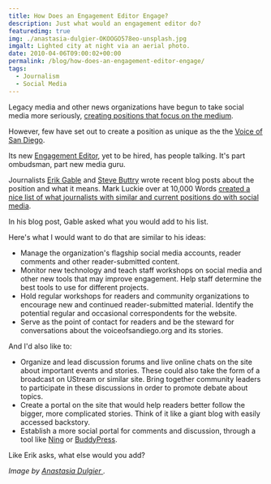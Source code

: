 ```yaml
---
title: How Does an Engagement Editor Engage?
description: Just what would an engagement editor do?
featuredimg: true
img: ./anastasia-dulgier-OKOOGO578eo-unsplash.jpg
imgalt: Lighted city at night via an aerial photo.
date: 2010-04-06T09:00:02+00:00
permalink: /blog/how-does-an-engagement-editor-engage/
tags:
  - Journalism
  - Social Media
---
```


Legacy media and other news organizations have begun to take social media more seriously, [creating positions that focus on the medium](http://www.ajr.org/Article.asp?id=4860).

However, few have set out to create a position as unique as the the [Voice of San Diego](http://www.voiceofsandiego.org/).

Its new [Engagement Editor](http://www.voiceofsandiego.org/clipboard/article_0dba4922-3c46-11df-a439-001cc4c002e0.html), yet to be hired, has people talking. It's part ombudsman, part new media guru.

Journalists [Erik Gable](http://erikgable.com/2010/03/31/10-things-that-could-go-into-a-community-engagement-editors-job-description/) and [Steve Buttry](http://stevebuttry.wordpress.com/2010/04/02/yes-engagement-is-everyones-job-and-my-job/) wrote recent blog posts about the position and what it means. Mark Luckie over at 10,000 Words [created a nice list of what journalists with similar and current positions do with social media](http://www.10000words.net/2010/04/what-exactly-is-social-media.html).

In his blog post, Gable asked what you would add to his list.

Here's what I would want to do that are similar to his ideas:

- Manage the organization's flagship social media accounts, reader comments and other reader-submitted content.
- Monitor new technology and teach staff workshops on social media and other new tools that may improve engagement. Help staff determine the best tools to use for different projects.
- Hold regular workshops for readers and community organizations to encourage new and continued reader-submitted material. Identify the potential regular and occasional correspondents for the website.
- Serve as the point of contact for readers and be the steward for conversations about the voiceofsandiego.org and its stories.

And I'd also like to:

- Organize and lead discussion forums and live online chats on the site about important events and stories. These could also take the form of a broadcast on UStream or similar site. Bring together community leaders to participate in these discussions in order to promote debate about topics.
- Create a portal on the site that would help readers better follow the bigger, more complicated stories. Think of it like a giant blog with easily accessed backstory.
- Establish a more social portal for comments and discussion, through a tool like [Ning](http://www.ning.com/) or [BuddyPress](http://buddypress.org/).

Like Erik asks, what else would you add?

_Image by [Anastasia Dulgier ](https://unsplash.com/photos/OKOOGO578eo)._
